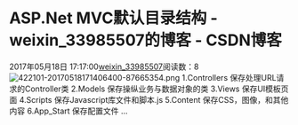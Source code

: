 # ASP.Net MVC默认目录结构 - weixin_33985507的博客 - CSDN博客
2017年05月18日 17:17:00[weixin_33985507](https://me.csdn.net/weixin_33985507)阅读数：8
![422101-20170518171406400-87665354.png](https://images2015.cnblogs.com/blog/422101/201705/422101-20170518171406400-87665354.png)
1.Controllers 保存处理URL请求的Controller类
2.Models 保存操纵业务与数据对象的类
3.Views 保存UI模板页面
4.Scripts 保存Javascript库文件和脚本.js
5.Content 保存CSS，图像，和其他内容
6.App_Start 保存配置文件
...
